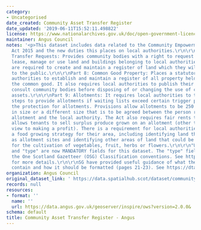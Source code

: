 ```yaml
---
category:
- Uncategorised
date_created: Community Asset Transfer Register
date_updated: '2019-06-11T15:52:11.498822'
license: https://www.nationalarchives.gov.uk/doc/open-government-licence/version/3/
maintainer: Angus Council
notes: '<p>This dataset includes data related to the Community Empowerment (Scotland)
  Act 2015 and the new duties this places on local authorities.\r\n\r\nPart 5: Asset
  Transfer Requests: Provides community bodies with a right to request to purchase,
  lease, manage or use land and buildings belonging to local authorities. Local authorities
  are required to create and maintain a register of land which they will make available
  to the public.\r\n\r\nPart 8: Common Good Property: Places a statutory duty on local
  authorities to establish and maintain a register of all property held by them for
  the common good. It also requires local authorities to publish their proposals and
  consult community bodies before disposing of or changing the use of common good
  assets.\r\n\r\nPart 9: Allotments: It requires local authorities to take reasonable
  steps to provide allotments if waiting lists exceed certain trigger points and strengthens
  the protection for allotments. Provisions allow allotments to be 250 square metres
  in size or a different size that is to be agreed between the person requesting an
  allotment and the local authority. The Act also requires fair rents to be set and
  allows tenants to sell surplus produce grown on an allotment (other than with a
  view to making a profit). There is a requirement for local authorities to develop
  a food growing strategy for their area, including identifying land that may be used
  as allotment sites and identifying other areas of land that could be used by a community
  for the cultivation of vegetables, fruit, herbs or flowers.\r\n\r\n"UPRN", "address"
  and "type" are now MANDATORY fields for this dataset. The "type" field should follow
  the One Scotland Gazetteer (OSG) Classification conventions. See https://bit.ly/2Tm9W6x
  for more details.\r\n\r\nSG have provided useful guidance of what the register should
  contain and how it should be formatted (pages 21-23). See https://dtascommunityownership.org.uk/sites/default/files/Asset%20Transfer%20RA%20Guidance%20Notes.pdf</p>'
organization: Angus Council
original_dataset_link: ' https://data.spatialhub.scot/dataset/community_asset_transfer_register-an'
records: null
resources:
- format: ''
  name: ''
  url: https://data.angus.gov.uk/geoserver/inspire/ows?version=2.0.0&
schema: default
title: Community Asset Transfer Register - Angus
---
```

